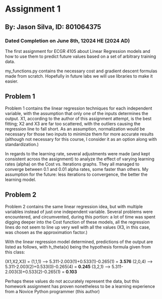 # Assignment 1
## By: Jason Silva, ID: 801064375
### Dated Completion on June 8th, 12024 HE (2024 AD)

The first assignment for ECGR 4105 about Linear Regression models and how to use them to predict future values based on a set of arbitrary training data.

my_functions.py contains the necessary cost and gradient descent formulas made from scratch. Hopefully in future labs we will use libraries to make it easier.

## Problem 1 
Problem 1 contains the linear regression techniques for each independent variable, with the assumption that only one of the inputs determines the output. X1, according to the author of this assignment attempt, is the best fitting; X2 and X3 are far too scattered, with the outliers causing the regression line to fall short. As an assumption, normalization would be necessary for those two inputs to minimize them for more accurate results (although not necessary for this course, I consider it as an option along with standardization.)

In regards to the learning rate, several adjustments were made (and kept consistent across the assignment) to analyze the effect of varying learning rates (alpha) on the Cost vs. Iterations graphs. They all managed to converge between 0.1 and 0.01 alpha rates, some faster than others. My assumption for the future: less iterations to convergence, the better the learning model.

## Problem 2
Problem 2 contains the same linear regression idea, but with multiple variables instead of just one independent variable. Several problems were encountered, and circumvented, during this portion: a lot of time was spent digging deeper into the Cost function of these models, all the regression lines do not seem to line up very well with all the values (X3, in this case, was chosen as the approximation factor.)

With the linear regression model determined, predictions of the output are listed as follows, with h_theta(x) being the hypothesis formula given from this class:

(X1,X2,X3) = (1,1,1) --> 5.311-2.003(1)+0.533(1)-0.265(1) = **3.576**
(2,0,4) --> 5.311-2.003(2)+0.533(0)-0.265(4) = **0.245**
(3,2,1) --> 5.311-2.003(3)+0.533(2)-0.265(1) = **0.103**

Perhaps these values do not accurately represent the data, but this homework assignment has proven nonetheless to be a learning experience from a Novice Python programmer (this author)
